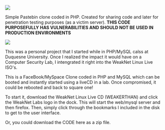 <img src='http://weaknetlabs.com/images/codepaste.png' />

Simple Pastebin clone coded in PHP. Created for sharing code and later for penetration testing purposes (as a victim server). **THIS CODE PURPOSEFULLY HAS VULNERABILITIES AND SHOULD NOT BE USED IN PRODUCTION ENVIRONMENTS**

<img src='http://weaknetlabs.com/images/wncr.png' />

This was a personal project that I started while in PHP/MySQL calss at Duquesne University. Once I realized the impact it would have on a Computer Security Lab, I intengrated it right into the WeakNet Linux Live ISO's.

This is a FaceBook/MySpace Clone coded in PHP and MySQL which can be booted and instantly started using a liveCD in a lab. Once compromised, it could be rebooted and back to square one!

To start it, download the WeakNet Linux Live CD (WEAKERTHAN) and click the WeakNet Labs logo in the dock. This will start the web/mysql server and then firefox. Then, simply click through the bookmarks I included in the disk to get to the user interface.

Or, you could download the CODE here as a zip file.